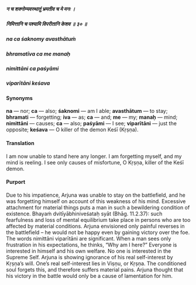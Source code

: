 ##### न च शक्नोम्यवस्थातुं भ्रमतीव च मे मनः ।
##### निमित्तानि च पश्यामि विपरीतानि केशव ॥ ३० ॥

##### na ca śaknomy avasthātuṁ
##### bhramatīva ca me manaḥ
##### nimittāni ca paśyāmi
##### viparītāni keśava

#### Synonyms

**na** — nor; **ca** — also; **śaknomi** — am I able; **avasthātum** — to stay; **bhramati** — forgetting; **iva** — as; **ca** — and; **me** — my; **manaḥ** — mind; **nimittāni** — causes; **ca** — also; **paśyāmi** — I see; **viparītāni** — just the opposite; **keśava** — O killer of the demon Keśī (Kṛṣṇa).

#### Translation

I am now unable to stand here any longer. I am forgetting myself, and my mind is reeling. I see only causes of misfortune, O Kṛṣṇa, killer of the Keśī demon.

#### Purport

Due to his impatience, Arjuna was unable to stay on the battlefield, and he was forgetting himself on account of this weakness of his mind. Excessive attachment for material things puts a man in such a bewildering condition of existence. Bhayaṁ dvitīyābhiniveśataḥ syāt (Bhāg. 11.2.37): such fearfulness and loss of mental equilibrium take place in persons who are too affected by material conditions. Arjuna envisioned only painful reverses in the battlefield – he would not be happy even by gaining victory over the foe. The words nimittāni viparītāni are significant. When a man sees only frustration in his expectations, he thinks, “Why am I here?” Everyone is interested in himself and his own welfare. No one is interested in the Supreme Self. Arjuna is showing ignorance of his real self-interest by Kṛṣṇa’s will. One’s real self-interest lies in Viṣṇu, or Kṛṣṇa. The conditioned soul forgets this, and therefore suffers material pains. Arjuna thought that his victory in the battle would only be a cause of lamentation for him.
